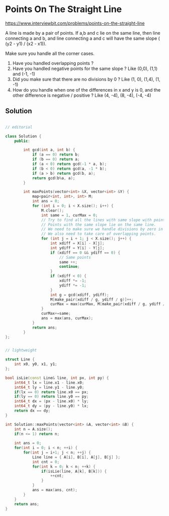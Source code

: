 # Points On The Straight Line

https://www.interviewbit.com/problems/points-on-the-straight-line



A line is made by a pair of points. 
If a,b and c lie on the same line, then line connecting a and b, and line connecting a and c will have the same slope ( (y2 - y1) / (x2 - x1)).

Make sure you handle all the corner cases.

1) Have you handled overlapping points ? 
2) Have you handled negative points for the same slope ? Like (0,0), (1,1) and (-1, -1)
3) Did you make sure that there are no divisions by 0 ? Like (1, 0), (1,4), (1, -1) 
4) How do you handle when one of the differences in x and y is 0, and the other difference is negative / positive ? Like (4, -4), (8, -4), (-4, -4)


## Solution

```cpp

// editorial

class Solution {
    public:

        int gcd(int a, int b) {
            if (a == 0) return b;
            if (b == 0) return a;
            if (a < 0) return gcd(-1 * a, b);
            if (b < 0) return gcd(a, -1 * b);
            if (a > b) return gcd(b, a);
            return gcd(b%a, a);
        }

        int maxPoints(vector<int> &X, vector<int> &Y) {
            map<pair<int, int>, int> M;
            int ans = 0;
            for (int i = 0; i < X.size(); i++) {
                M.clear();
                int same = 1, curMax = 0;
                // Try to find all the lines with same slope with points[i] as one end. 
                // Points with the same slope lie on the same line. 
                // We need to make sure we handle divisions by zero in cases like these. 
                // We also need to take care of overlapping points. 
                for (int j = i + 1; j < X.size(); j++) {
                    int xdiff = X[i] - X[j];
                    int ydiff = Y[i] - Y[j];
                    if (xdiff == 0 && ydiff == 0) {
                        // Same points 
                        same ++;
                        continue;
                    }
                    if (xdiff < 0) {
                        xdiff *= -1; 
                        ydiff *= -1;
                    }
                    int g = gcd(xdiff, ydiff);
                    M[make_pair(xdiff / g, ydiff / g)]++; 
                    curMax = max(curMax, M[make_pair(xdiff / g, ydiff / g)]);
                }
                curMax+=same;
                ans = max(ans, curMax);
            }
            return ans;
        }
};


// lightweight

struct Line {
    int x0, y0, x1, y1;
};

bool isLie(const Line& line, int px, int py) {
    int64_t lx = line.x1 - line.x0;
    int64_t ly = line.y1 - line.y0;
    if(lx == 0) return line.x0 == px;
    if(ly == 0) return line.y0 == py;
    int64_t dx = (px - line.x0) * ly;
    int64_t dy = (py - line.y0) * lx;
    return dx == dy;
}

int Solution::maxPoints(vector<int> &A, vector<int> &B) {
    int n = A.size();
    if(n <= 1) return n;
    
    int ans = 0;
    for(int i = 0; i < n; ++i) {
        for(int j = i+1; j < n; ++j) {
            Line line = { A[i], B[i], A[j], B[j] };
            int cnt = 0;
            for(int k = 0; k < n; ++k) {
                if(isLie(line, A[k], B[k])) {
                    ++cnt;
                }
            }
            ans = max(ans, cnt);
        }
    }
    return ans;
}

```